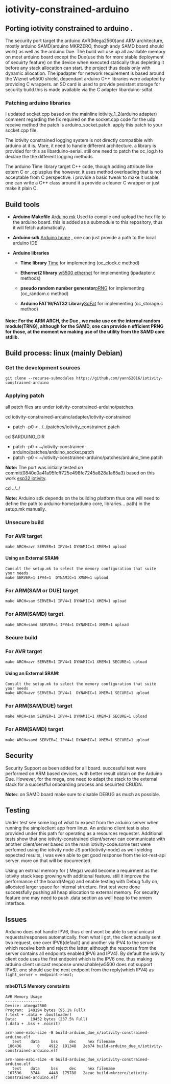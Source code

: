 # iotivity-constrained-arduino

## Porting iotivity constrained to arduino .

The security port target the arduino AVR(Mega2560)and ARM architecture, mostly arduino SAMD(arduino MKRZERO, though andy SAMD board should work) as well as the arduino Due. The build will use up all availlable memory on most arduino board except the Due(use this for more stable deployment of secuirty feature) on the device when executed statically thus depleting it before any stack allocation can start. the project thus deals only with dynamic allocation. The ipadapter for network requirement is based around the Wiznet w5500 shield,  dependant arduino C++ libraries were adapted by providing C wrappers. an SD card is used to provide pesistant storage for security build.this is made available via the C adapter libarduino-sdfat

### Patching arduino libraries 

I updated socket.cpp based on the mainline iotivity_1_2(arduino adapter) comment regarding the  fix required on the socket.cpp code for the udp receive method the patch is arduino_socket.patch. apply this patch to your socket.cpp file.

The iotivity constrained logging system is not directly compatible with arduino at it is. More, it need to handle different architecture. a library is provided for this as libarduino-serial. still one need to patch the oc_log.h to declare the the different logging methods. 

The arduino Time library target C++ code, though adding attribute like extern C or _cplusplus the however, it uses method overloading that is not acceptable from C perspective. i provide a basic tweak to make it usable. one can write a C++ class around it a provide a cleaner C wrapper or  just make it plain C. 


## Build tools

- **Arduino Makefile** [Arduino mk](https://github.com/sudar/Arduino-Makefile) Used to compile and upload the hex file to the arduino board. this is added as a submodule to this repository, thus it will fetch automatically.

- **Arduino sdk** [Arduino home](https://github.com/arduino/ArduinoCore-avr.git) , one can just provide a path to the local arduino IDE

- **Arduino libraries**

   - **Time library** [Time](https://github.com/PaulStoffregen/Time) for implementing (oc_clock.c method)

   - **Ethernet2 library** [w5500 ethernet](https://github.com/adafruit/Ethernet2) for implementing (ipadapter.c methods)

   - **pseudo random number generator**[pRNG](https://github.com/leomil72/pRNG) for implementing (oc_random.c method)

   - **Arduino FAT16/FAT32 Library**[SdFat](https://github.com/greiman/SdFat.git) for implementing (oc_storage.c method)

#### Note: For the ARM ARCH, the Due , we make use on the internal random module(TRNG), although for the SAMD, one can provide n efficient PRNG for those, at the moment we making use of the  utility from the SAMD core stdlib.

## Build process: linux (mainly Debian) 

### Get the development sources

`git clone --recurse-submodules https://github.com/yannS2016/iotivity-constrained-arduino`

### Applying patch

all patch files are under iotivity-constrained-arduino/patches

 cd iotivity-constrained-arduino/adapter/iotivity-constrained 
 - patch -p0 < ../../patches/iotivity_constrained.patch
 
 cd $ARDUINO_DIR
 - patch -p0 < ~/iotivity-constrained-arduino/patches/arduino_socket.patch
 - patch -p0 < ~/iotivity-constrained-arduino/patches/arduino_time.patch

 
**Note:** The port was initially tested on commit(0840e0a41a95fcff725e498fc7245a828a1a65a3) based on this work [esp32 iotivity](https://github.com/espressif/esp32-iotivity).

cd ../../

**Note:** Arduino sdk depends on the building platform thus one will need to define the path to arduino-home(arduino core, libraries... path) in the setup.mk manually.

### Unsecure build

### For AVR target
`make ARCH=avr SERVER=1 IPV4=1 DYNAMIC=1 XMEM=1 upload`
#### Using an External SRAM: 
```
Consult the setup.mk to select the memory configuration that suite your needs
make SERVER=1 IPV4=1  DYNAMIC=1 XMEM=1 upload
```
### For ARM(SAM or DUE) target
`make ARCH=sam SERVER=1 IPV4=1 DYNAMIC=1 XMEM=1 upload`

### For ARM(SAMD) target
`make ARCH=samd SERVER=1 IPV4=1 DYNAMIC=1 XMEM=1 upload`

### Secure build

### For AVR target
`make ARCH=avr SERVER=1 IPV4=1 DYNAMIC=1 XMEM=1 SECURE=1 upload`
#### Using an External SRAM: 
```
Consult the setup.mk to select the memory configuration that suite your needs
make ARCH=avr SERVER=1 IPV4=1  DYNAMIC=1 XMEM=1 SECURE=1 upload
```
### For ARM(SAM/DUE) target
`make ARCH=sam SERVER=1 IPV4=1 DYNAMIC=1 XMEM=1 SECURE=1 upload`

### For ARM(SAMD) target
`make ARCH=samd SERVER=1 IPV4=1 DYNAMIC=1 XMEM=1 SECURE=1 upload` 

## Security

Security Support as been added for all board. successful test were performed on ARM based devices, with better result obtain on the Arduino Due. However, for the mega, one need to adapt the stack to the external stack for a succesfful onboarding process and secuirted CRUDN. 

**Note:**: on SAMD board make sure to disable DEBUG as much as possible.

## Testing
Under test  see some log of what to expect from the arduino server when running the simpleclient app from linux. An arduino client test is also provided under this path for operating as a resources requester. Additional tests show that one iotivity-constrained client/server can communicate with another client/server based on the main iotivity-code.some test were perfomed using the  iotivity node JS port(iotivity-node) as well yieldng expected results, i was even able to get good response from the iot-rest-api server. more on that will be documented. 

Using an extrnal memory for ( Mega) would become a requirment as the iotivity stack keep growing with additional feature. still it improve the performance of the board(Mega) and enable testing with Debug fully on, allocated larger space for internal structure. first test were done successfully pushing all heap allocation to external memory. For security feature one may need to push .data section as well heap to the xmem interface. 

## Issues
Arduino does not handle IPV6, thus client wont be able to send unicast requests/responses automatically. from what i got, the client actually sent two request, one over IPV6(default) and another via IPV4 to the server which  receive both and reject the latter, although the response from the server contains all endpoints enabled(IPV6 and IPV4). By default the iotivity client code uses the first endpoint which is the IPV6 one. thus making arduino client unicast response unreachable(w5500 does not support IPV6). one should use the next endpoint from the reply(which IPV4) as `light_server = endpoint->next;`

#### mbeDTLS Memory constaints
```
AVR Memory Usage
----------------
Device: atmega2560
Program:  249194 bytes (95.1% Full)
(.text + .data + .bootloader)
Data:      19452 bytes (237.5% Full)
(.data + .bss + .noinit)

```
```
arm-none-eabi-size -B build-arduino_due_x/iotivity-constrained-arduino.elf
   text    data     bss     dec     hex filename
 186436       0    4912  191348   2eb74 build-arduino_due_x/iotivity-constrained-arduino.elf
```
```
arm-none-eabi-size -B build-arduino_due_x/iotivity-constrained-arduino.elf
   text    data     bss     dec     hex filename
 167596    3744    4448  175788   2aeac build-mkrzero/iotivity-constrained-arduino.elf
```

